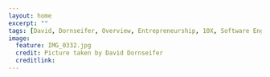 ```yaml
---
layout: home
excerpt: ""
tags: [David, Dornseifer, Overview, Entrepreneurship, 10X, Software Engineering]
image:
  feature: IMG_0332.jpg
  credit: Picture taken by David Dornseifer
  creditlink:
---
```

